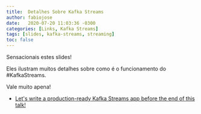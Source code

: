 ```yaml
---
title:  Detalhes Sobre Kafka Streams
author: fabiojose
date:   2020-07-20 11:03:36 -0300
categories: [Links, Kafka Streams]
tags: [slides, kafka-streams, streaming]
toc: false
---
```


Sensacionais estes slides!

Eles ilustram muitos detalhes sobre como é o funcionamento do #KafkaStreams.

Vale muito apena!

- [Let's write a production-ready Kafka Streams app before the end of this talk!](https://speakerdeck.com/fhussonnois/lets-write-a-production-ready-kafka-streams-app-before-the-end-of-this-talk)

